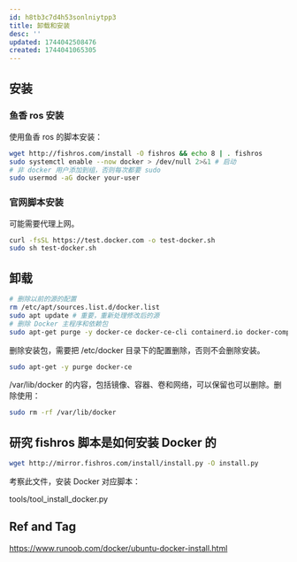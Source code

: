 ```yaml
---
id: h8tb3c7d4h53sonlniytpp3
title: 卸载和安装
desc: ''
updated: 1744042508476
created: 1744041065305
---
```


## 安装

### 鱼香 ros 安装

使用鱼香 ros 的脚本安装：

```bash
wget http://fishros.com/install -O fishros && echo 8 | . fishros
sudo systemctl enable --now docker > /dev/null 2>&1 # 启动
# 非 docker 用户添加到组，否则每次都要 sudo
sudo usermod -aG docker your-user
```

### 官网脚本安装

可能需要代理上网。

```bash
curl -fsSL https://test.docker.com -o test-docker.sh
sudo sh test-docker.sh
 ```

## 卸载

```bash
# 删除以前的源的配置
rm /etc/apt/sources.list.d/docker.list
sudo apt update # 重要，重新处理修改后的源
# 删除 Docker 主程序和依赖包
sudo apt-get purge -y docker-ce docker-ce-cli containerd.io docker-compose-plugin
```

删除安装包，需要把 /etc/docker 目录下的配置删除，否则不会删除安装。

```bash
sudo apt-get -y purge docker-ce
```

/var/lib/docker 的内容，包括镜像、容器、卷和网络，可以保留也可以删除。删除使用：

```bash
sudo rm -rf /var/lib/docker
```

## 研究 fishros 脚本是如何安装 Docker 的

```bash
wget http://mirror.fishros.com/install/install.py -O install.py
```

考察此文件，安装 Docker 对应脚本：

tools/tool_install_docker.py

## Ref and Tag

https://www.runoob.com/docker/ubuntu-docker-install.html